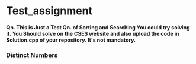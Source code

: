 # Test_assignment
#### Qn. This is Just a Test Qn. of Sorting and Searching You could try solving it. You Should solve on the CSES website and also upload the code in Solution.cpp of your repository. It's not mandatory.

### [Distinct Numbers](https://cses.fi/problemset/task/1621)
